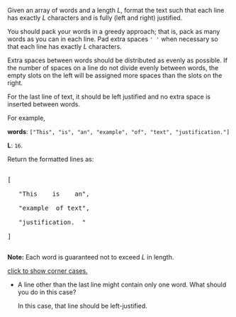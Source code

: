 

Given an array of words and a length *L*, format the text such that each line has exactly *L* characters and is fully (left and right) justified.



You should pack your words in a greedy approach; that is, pack as many words as you can in each line. Pad extra spaces `' '` when necessary so that each line has exactly *L* characters.



Extra spaces between words should be distributed as evenly as possible. If the number of spaces on a line do not divide evenly between words, the empty slots on the left will be assigned more spaces than the slots on the right.



For the last line of text, it should be left justified and no extra space is inserted between words.



For example,<br />
**words**: `["This", "is", "an", "example", "of", "text", "justification."]`<br />
**L**: `16`.



Return the formatted lines as:<br />
<pre>
[
   "This    is    an",
   "example  of text",
   "justification.  "
]
</pre>



**Note:** Each word is guaranteed not to exceed *L* in length.


[click to show corner cases.](#)


<ul>
<li>A line other than the last line might contain only one word. What should you do in this case?<br />
In this case, that line should be left-justified.</li>

